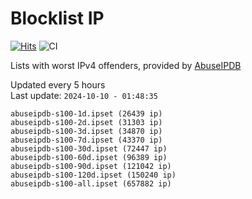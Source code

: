 # Blocklist IP

[![Hits](https://hits.seeyoufarm.com/api/count/incr/badge.svg?url=https%3A%2F%2Fgithub.com%2Fborestad%2Fblocklist-ip%2F&count_bg=%2379C83D&title_bg=%23555555&icon=&icon_color=%23E7E7E7&title=hits&edge_flat=false)](https://hits.seeyoufarm.com)  ![CI](https://img.shields.io/github/workflow/status/borestad/blocklist-ip/CI?style=flat-square)

Lists with worst IPv4 offenders, provided by [AbuseIPDB](https://www.abuseipdb.com/)

<!-- FOOTER-PLACEHOLDER -->
Updated every 5 hours<br>
Last update: `2024-10-10 - 01:48:35`
```
abuseipdb-s100-1d.ipset (26439 ip)
abuseipdb-s100-2d.ipset (31303 ip)
abuseipdb-s100-3d.ipset (34870 ip)
abuseipdb-s100-7d.ipset (43370 ip)
abuseipdb-s100-30d.ipset (72447 ip)
abuseipdb-s100-60d.ipset (96389 ip)
abuseipdb-s100-90d.ipset (121042 ip)
abuseipdb-s100-120d.ipset (150240 ip)
abuseipdb-s100-all.ipset (657882 ip)
```
